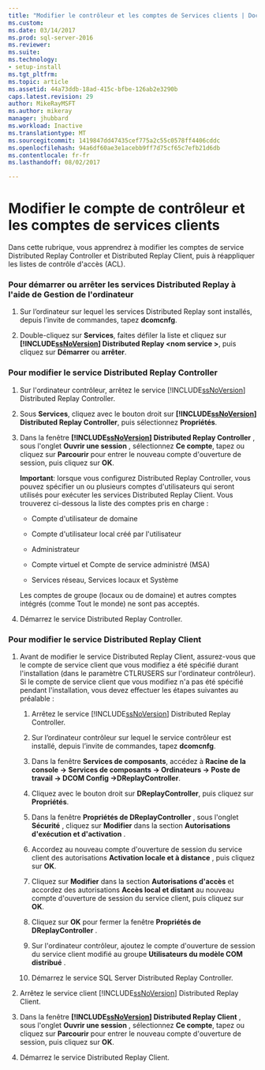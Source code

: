 ```yaml
---
title: "Modifier le contrôleur et les comptes de Services clients | Documents Microsoft"
ms.custom: 
ms.date: 03/14/2017
ms.prod: sql-server-2016
ms.reviewer: 
ms.suite: 
ms.technology:
- setup-install
ms.tgt_pltfrm: 
ms.topic: article
ms.assetid: 44a73ddb-18ad-415c-bfbe-126ab2e3290b
caps.latest.revision: 29
author: MikeRayMSFT
ms.author: mikeray
manager: jhubbard
ms.workload: Inactive
ms.translationtype: MT
ms.sourcegitcommit: 1419847dd47435cef775a2c55c0578ff4406cddc
ms.openlocfilehash: 94a6df60ae3e1acebb9ff7d75cf65c7efb21d6db
ms.contentlocale: fr-fr
ms.lasthandoff: 08/02/2017

---
```

# <a name="modify-the-controller-and-client-services-accounts"></a>Modifier le compte de contrôleur et les comptes de services clients
  Dans cette rubrique, vous apprendrez à modifier les comptes de service Distributed Replay Controller et Distributed Replay Client, puis à réappliquer les listes de contrôle d'accès (ACL).  
  
### <a name="to-start-or-stop-the-distributed-replay-services-using-computer-management"></a>Pour démarrer ou arrêter les services Distributed Replay à l'aide de Gestion de l'ordinateur  
  
1.  Sur l’ordinateur sur lequel les services Distributed Replay sont installés, depuis l’invite de commandes, tapez **dcomcnfg**.  
  
2.  Double-cliquez sur **Services**, faites défiler la liste et cliquez sur  **[!INCLUDE[ssNoVersion](../../includes/ssnoversion-md.md)] Distributed Replay \<nom service >**, puis cliquez sur **Démarrer** ou **arrêter**.  
  
### <a name="to-modify-the-distributed-replay-controller-service"></a>Pour modifier le service Distributed Replay Controller  
  
1.  Sur l'ordinateur contrôleur, arrêtez le service [!INCLUDE[ssNoVersion](../../includes/ssnoversion-md.md)] Distributed Replay Controller.  
  
2.  Sous **Services**, cliquez avec le bouton droit sur **[!INCLUDE[ssNoVersion](../../includes/ssnoversion-md.md)] Distributed Replay Controller**, puis sélectionnez **Propriétés**.  
  
3.  Dans la fenêtre **[!INCLUDE[ssNoVersion](../../includes/ssnoversion-md.md)] Distributed Replay Controller** , sous l'onglet **Ouvrir une session** , sélectionnez **Ce compte**, tapez ou cliquez sur **Parcourir** pour entrer le nouveau compte d'ouverture de session, puis cliquez sur **OK**.  
  
     **Important**: lorsque vous configurez Distributed Replay Controller, vous pouvez spécifier un ou plusieurs comptes d'utilisateurs qui seront utilisés pour exécuter les services Distributed Replay Client. Vous trouverez ci-dessous la liste des comptes pris en charge :  
  
    -   Compte d'utilisateur de domaine  
  
    -   Compte d'utilisateur local créé par l'utilisateur  
  
    -   Administrateur  
  
    -   Compte virtuel et Compte de service administré (MSA)  
  
    -   Services réseau, Services locaux et Système  
  
     Les comptes de groupe (locaux ou de domaine) et autres comptes intégrés (comme Tout le monde) ne sont pas acceptés.  
  
4.  Démarrez le service Distributed Replay Controller.  
  
### <a name="to-modify-the-distributed-replay-client-service"></a>Pour modifier le service Distributed Replay Client  
  
1.  Avant de modifier le service Distributed Replay Client, assurez-vous que le compte de service client que vous modifiez a été spécifié durant l'installation (dans le paramètre CTLRUSERS sur l'ordinateur contrôleur). Si le compte de service client que vous modifiez n'a pas été spécifié pendant l'installation, vous devez effectuer les étapes suivantes au préalable :  
  
    1.  Arrêtez le service [!INCLUDE[ssNoVersion](../../includes/ssnoversion-md.md)] Distributed Replay Controller.  
  
    2.  Sur l’ordinateur contrôleur sur lequel le service contrôleur est installé, depuis l’invite de commandes, tapez **dcomcnfg**.  
  
    3.  Dans la fenêtre **Services de composants**, accédez à **Racine de la console -> Services de composants -> Ordinateurs -> Poste de travail -> DCOM Config ->DReplayController**.  
  
    4.  Cliquez avec le bouton droit sur **DReplayController**, puis cliquez sur **Propriétés**.  
  
    5.  Dans la fenêtre **Propriétés de DReplayController** , sous l'onglet **Sécurité** , cliquez sur **Modifier** dans la section **Autorisations d'exécution et d'activation** .  
  
    6.  Accordez au nouveau compte d'ouverture de session du service client des autorisations **Activation locale et à distance** , puis cliquez sur **OK**.  
  
    7.  Cliquez sur **Modifier** dans la section **Autorisations d'accès** et accordez des autorisations **Accès local et distant** au nouveau compte d'ouverture de session du service client, puis cliquez sur **OK**.  
  
    8.  Cliquez sur **OK** pour fermer la fenêtre **Propriétés de DReplayController** .  
  
    9. Sur l'ordinateur contrôleur, ajoutez le compte d'ouverture de session du service client modifié au groupe **Utilisateurs du modèle COM distribué** .  
  
    10. Démarrez le service SQL Server Distributed Replay Controller.  
  
2.  Arrêtez le service client [!INCLUDE[ssNoVersion](../../includes/ssnoversion-md.md)] Distributed Replay Client.  
  
3.  Dans la fenêtre **[!INCLUDE[ssNoVersion](../../includes/ssnoversion-md.md)] Distributed Replay Client** , sous l'onglet **Ouvrir une session** , sélectionnez **Ce compte**, tapez ou cliquez sur **Parcourir** pour entrer le nouveau compte d'ouverture de session, puis cliquez sur **OK**.  
  
4.  Démarrez le service Distributed Replay Client.  
  
  

